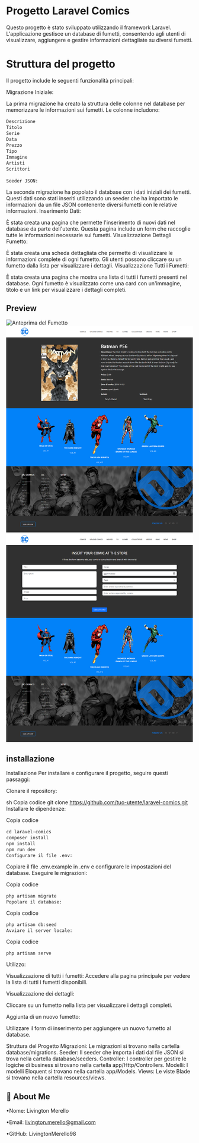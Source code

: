 
# Progetto Laravel Comics

Questo progetto è stato sviluppato utilizzando il framework Laravel. L'applicazione gestisce un database di fumetti, consentendo agli utenti di visualizzare, aggiungere e gestire informazioni dettagliate su diversi fumetti.
# Struttura del progetto

Il progetto include le seguenti funzionalità principali:

Migrazione Iniziale:

La prima migrazione ha creato la struttura delle colonne nel database per memorizzare le informazioni sui fumetti. Le colonne includono:

    Descrizione
    Titolo
    Serie
    Data
    Prezzo
    Tipo
    Immagine
    Artisti
    Scrittori
    
    Seeder JSON:

La seconda migrazione ha popolato il database con i dati iniziali dei fumetti. Questi dati sono stati inseriti utilizzando un seeder che ha importato le informazioni da un file JSON contenente diversi fumetti con le relative informazioni.
Inserimento Dati:

È stata creata una pagina che permette l'inserimento di nuovi dati nel database da parte dell'utente. Questa pagina include un form che raccoglie tutte le informazioni necessarie sui fumetti.
Visualizzazione Dettagli Fumetto:

È stata creata una scheda dettagliata che permette di visualizzare le informazioni complete di ogni fumetto. Gli utenti possono cliccare su un fumetto dalla lista per visualizzare i dettagli.
Visualizzazione Tutti i Fumetti:

È stata creata una pagina che mostra una lista di tutti i fumetti presenti nel database. Ogni fumetto è visualizzato come una card con un'immagine, titolo e un link per visualizzare i dettagli completi.
## Preview

![Anteprima del Fumetto](resources/img/laravel-dcComics-index.png)
![Anteprima del Fumetto](resources/img/laravel-dcComics-show.png)
![Anteprima del Fumetto](resources/img/laravel-dcComics-create.png)


## installazione

Installazione
Per installare e configurare il progetto, seguire questi passaggi:

Clonare il repository:

sh
Copia codice
git clone https://github.com/tuo-utente/laravel-comics.git
Installare le dipendenze:


Copia codice

    cd laravel-comics
    composer install
    npm install
    npm run dev
    Configurare il file .env:

Copiare il file .env.example in .env e configurare le impostazioni del database.
Eseguire le migrazioni:


Copia codice

    php artisan migrate
    Popolare il database:

Copia codice

    php artisan db:seed
    Avviare il server locale:


Copia codice

    php artisan serve

Utilizzo: 

Visualizzazione di tutti i fumetti: Accedere alla pagina principale per vedere la lista di tutti i fumetti disponibili.


Visualizzazione dei dettagli: 

Cliccare su un fumetto nella lista per visualizzare i dettagli completi.


Aggiunta di un nuovo fumetto:

Utilizzare il form di inserimento per aggiungere un nuovo fumetto al database.

Struttura del Progetto
Migrazioni: Le migrazioni si trovano nella cartella database/migrations.
Seeder: Il seeder che importa i dati dal file JSON si trova nella cartella database/seeders.
Controller: I controller per gestire le logiche di business si trovano nella cartella app/Http/Controllers.
Modelli: I modelli Eloquent si trovano nella cartella app/Models.
Views: Le viste Blade si trovano nella cartella resources/views.
## 🚀 About Me

•Nome: Livington Merello 

•Email: livington.merello@gmail.com

•GitHub: LivingtonMerello98

